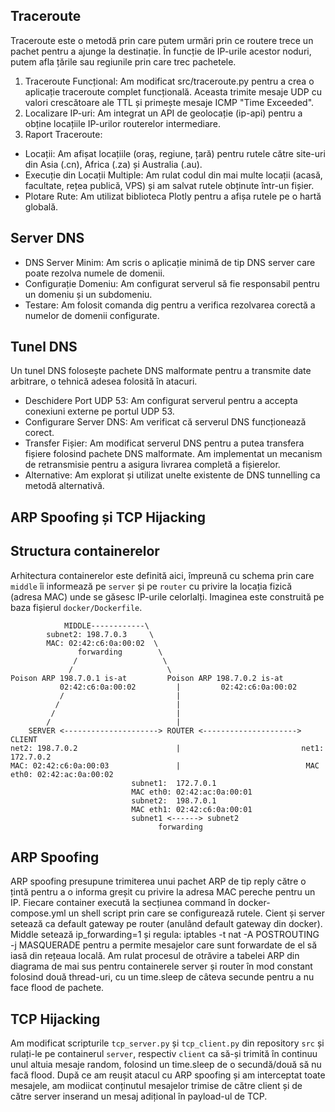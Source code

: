 
<a name="trace"></a> 
## Traceroute 
Traceroute este o metodă prin care putem urmări prin ce routere trece un pachet pentru a ajunge la destinație.
În funcție de IP-urile acestor noduri, putem afla țările sau regiunile prin care trec pachetele.

1. Traceroute Funcțional: Am modificat src/traceroute.py pentru a crea o aplicație traceroute complet funcțională. Aceasta trimite mesaje UDP cu valori crescătoare ale TTL și primește mesaje ICMP "Time Exceeded".
2. Localizare IP-uri: Am integrat un API de geolocație (ip-api) pentru a obține locațiile IP-urilor routerelor intermediare.
3. Raport Traceroute:
* Locații: Am afișat locațiile (oraș, regiune, țară) pentru rutele către site-uri din Asia (.cn), Africa (.za) și Australia (.au).
* Execuție din Locații Multiple: Am rulat codul din mai multe locații (acasă, facultate, rețea publică, VPS) și am salvat rutele obținute într-un fișier.
* Plotare Rute: Am utilizat biblioteca Plotly pentru a afișa rutele pe o hartă globală.


<a name="dns1"></a> 
## Server DNS
* DNS Server Minim: Am scris o aplicație minimă de tip DNS server care poate rezolva numele de domenii.
* Configurație Domeniu: Am configurat serverul să fie responsabil pentru un domeniu și un subdomeniu.
* Testare: Am folosit comanda dig pentru a verifica rezolvarea corectă a numelor de domenii configurate.

<a name="dns2"></a> 
## Tunel DNS
Un tunel DNS folosește pachete DNS malformate pentru a transmite date arbitrare, o tehnică adesea folosită în atacuri.
* Deschidere Port UDP 53: Am configurat serverul pentru a accepta conexiuni externe pe portul UDP 53.
* Configurare Server DNS: Am verificat că serverul DNS funcționează corect.
* Transfer Fișier: Am modificat serverul DNS pentru a putea transfera fișiere folosind pachete DNS malformate. Am implementat un mecanism de retransmisie pentru a asigura livrarea completă a fișierelor.
* Alternative: Am explorat și utilizat unelte existente de DNS tunnelling ca metodă alternativă.

<a name="arp"></a> 
## ARP Spoofing și TCP Hijacking 


## Structura containerelor
Arhitectura containerelor este definită aici, împreună cu schema prin care `middle` îi informează pe `server` și pe `router` cu privire la locația fizică (adresa MAC) unde se găsesc IP-urile celorlalți. Imaginea este construită pe baza fișierul `docker/Dockerfile`.

```
            MIDDLE------------\
        subnet2: 198.7.0.3     \
        MAC: 02:42:c6:0a:00:02  \
               forwarding        \ 
              /                   \
             /                     \
Poison ARP 198.7.0.1 is-at         Poison ARP 198.7.0.2 is-at 
           02:42:c6:0a:00:02         |         02:42:c6:0a:00:02
           /                         |
          /                          |
         /                           |
        /                            |
    SERVER <---------------------> ROUTER <---------------------> CLIENT
net2: 198.7.0.2                      |                           net1: 172.7.0.2
MAC: 02:42:c6:0a:00:03               |                            MAC eth0: 02:42:ac:0a:00:02
                           subnet1:  172.7.0.1
                           MAC eth0: 02:42:ac:0a:00:01
                           subnet2:  198.7.0.1
                           MAC eth1: 02:42:c6:0a:00:01
                           subnet1 <------> subnet2
                                 forwarding
```
## ARP Spoofing 

ARP spoofing presupune trimiterea unui pachet ARP de tip reply către o țintă pentru a o informa greșit cu privire la adresa MAC pereche pentru un IP. 
Fiecare container execută la secțiunea command în docker-compose.yml un shell script prin care se configurează rutele. Cient și server setează ca default gateway pe router (anulând default gateway din docker).
Middle setează ip_forwarding=1 și regula: iptables -t nat -A POSTROUTING -j MASQUERADE pentru a permite mesajelor care sunt forwardate de el să iasă din rețeaua locală.
Am rulat procesul de otrăvire a tabelei ARP din diagrama de mai sus pentru containerele server și router în mod constant folosind două thread-uri, cu un time.sleep de câteva secunde pentru a nu face flood de pachete.

<a name="tcp"></a> 
## TCP Hijacking 

Am modificat scripturile `tcp_server.py` și `tcp_client.py` din repository `src` și rulați-le pe containerul `server`, respectiv `client` ca să-și trimită în continuu unul altuia mesaje random, folosind un time.sleep de o secundă/două să nu facă flood.
După ce am reușit atacul cu ARP spoofing și am interceptat toate mesajele, am modiicat conținutul mesajelor trimise de către client și de către server inserand un mesaj adițional în payload-ul de TCP.
